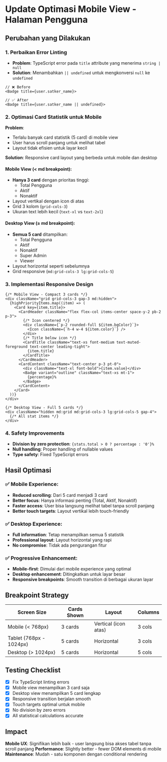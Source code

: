 # Update Optimasi Mobile View - Halaman Pengguna

## Perubahan yang Dilakukan

### 1. **Perbaikan Error Linting**
- **Problem**: TypeScript error pada `title` attribute yang menerima `string | null`
- **Solution**: Menambahkan `|| undefined` untuk mengkonversi `null` ke `undefined`

```tsx
// ❌ Before
<Badge title={user.satker_name}>

// ✅ After  
<Badge title={user.satker_name || undefined}>
```

### 2. **Optimasi Card Statistik untuk Mobile**

**Problem**: 
- Terlalu banyak card statistik (5 card) di mobile view
- User harus scroll panjang untuk melihat tabel
- Layout tidak efisien untuk layar kecil

**Solution**: Responsive card layout yang berbeda untuk mobile dan desktop

#### **Mobile View (< md breakpoint):**
- **Hanya 3 card** dengan prioritas tinggi:
  - Total Pengguna
  - Aktif 
  - Nonaktif
- Layout vertikal dengan icon di atas
- Grid 3 kolom (`grid-cols-3`)
- Ukuran text lebih kecil (`text-xl` vs `text-2xl`)

#### **Desktop View (≥ md breakpoint):**
- **Semua 5 card** ditampilkan:
  - Total Pengguna
  - Aktif
  - Nonaktif  
  - Super Admin
  - Viewer
- Layout horizontal seperti sebelumnya
- Grid responsive (`md:grid-cols-3 lg:grid-cols-5`)

### 3. **Implementasi Responsive Design**

```tsx
{/* Mobile View - Compact 3 cards */}
<div className="grid grid-cols-3 gap-3 md:hidden">
  {highPriorityItems.map((item) => (
    <Card key={item.title}>
      <CardHeader className="flex flex-col items-center space-y-2 pb-2 p-3">
        {/* Icon centered */}
        <div className={`p-2 rounded-full ${item.bgColor}`}>
          <Icon className={`h-4 w-4 ${item.color}`} />
        </div>
        {/* Title below icon */}
        <CardTitle className="text-xs font-medium text-muted-foreground text-center leading-tight">
          {item.title}
        </CardTitle>
      </CardHeader>
      <CardContent className="text-center p-3 pt-0">
        <div className="text-xl font-bold">{item.value}</div>
        <Badge variant="outline" className="text-xs mt-1">
          {percentage}%
        </Badge>
      </CardContent>
    </Card>
  ))}
</div>

{/* Desktop View - Full 5 cards */}
<div className="hidden md:grid md:grid-cols-3 lg:grid-cols-5 gap-4">
  {/* All stat items */}
</div>
```

### 4. **Safety Improvements**
- **Division by zero protection**: `{stats.total > 0 ? percentage : '0'}%`
- **Null handling**: Proper handling of nullable values
- **Type safety**: Fixed TypeScript errors

## Hasil Optimasi

### ✅ **Mobile Experience:**
- **Reduced scrolling**: Dari 5 card menjadi 3 card
- **Better focus**: Hanya informasi penting (Total, Aktif, Nonaktif)
- **Faster access**: User bisa langsung melihat tabel tanpa scroll panjang
- **Better touch targets**: Layout vertikal lebih touch-friendly

### ✅ **Desktop Experience:**
- **Full information**: Tetap menampilkan semua 5 statistik
- **Professional layout**: Layout horizontal yang rapi
- **No compromise**: Tidak ada pengurangan fitur

### ✅ **Progressive Enhancement:**
- **Mobile-first**: Dimulai dari mobile experience yang optimal
- **Desktop enhancement**: Ditingkatkan untuk layar besar
- **Responsive breakpoints**: Smooth transition di berbagai ukuran layar

## Breakpoint Strategy

| Screen Size | Cards Shown | Layout | Columns |
|-------------|-------------|---------|---------|
| Mobile (< 768px) | 3 cards | Vertical (icon atas) | 3 cols |
| Tablet (768px - 1024px) | 5 cards | Horizontal | 3 cols |
| Desktop (> 1024px) | 5 cards | Horizontal | 5 cols |

## Testing Checklist

- [x] Fix TypeScript linting errors
- [x] Mobile view menampilkan 3 card saja
- [x] Desktop view menampilkan 5 card lengkap
- [x] Responsive transition berjalan smooth
- [x] Touch targets optimal untuk mobile
- [x] No division by zero errors
- [x] All statistical calculations accurate

## Impact

**Mobile UX**: Signifikan lebih baik - user langsung bisa akses tabel tanpa scroll panjang
**Performance**: Slightly better - fewer DOM elements di mobile
**Maintenance**: Mudah - satu komponen dengan conditional rendering

